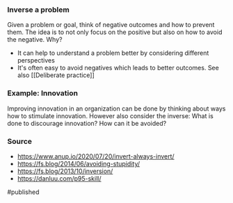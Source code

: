 
### Inverse a problem
Given a problem or goal, think of negative outcomes and how to prevent them. The idea is to not only focus on the positive but also on how to avoid the negative. Why?

* It can help to understand a problem better by considering different perspectives
* It's often easy to avoid negatives which leads to better outcomes. See also [[Deliberate practice]]

### Example: Innovation
Improving innovation in an organization can be done by thinking about ways how to stimulate innovation. However also consider the inverse: What is done to discourage innovation? How can it be avoided? 


### Source
- https://www.anup.io/2020/07/20/invert-always-invert/
- https://fs.blog/2014/06/avoiding-stupidity/
- https://fs.blog/2013/10/inversion/
- https://danluu.com/p95-skill/

#published
